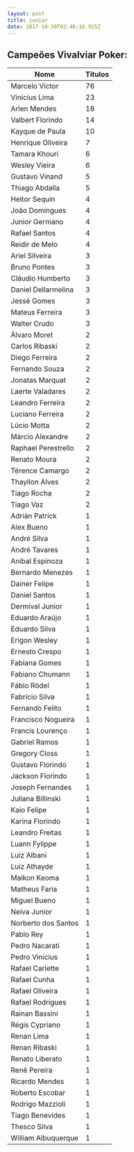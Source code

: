 ```yaml
---
layout: post
title: junior
date: 2017-10-30T02:46:18.915Z
---
```

<div class="section" id="historico">    <div class="container">        <div class="row justify-content-center">            <div class="col-8">                <h2>Campeões Vivalviar Poker:</h2>                <table class="table table-bordered">                    <thead>                        <th>Nome</th>                        <th>Títulos</th>                    </thead>                    <tbody>                        <tr>                            <td>Marcelo Victor</td>                            <td>76</td>                        </tr>                        <tr>                            <td>Vinícius Lima</td>                            <td>23</td>                        </tr>                        <tr>                            <td>Arlen Mendes</td>                            <td>18</td>                        </tr>                        <tr>                            <td>Valbert Florindo</td>                            <td>14</td>                        </tr>                        <tr>                            <td>Kayque de Paula</td>                            <td>10</td>                        </tr>                        <tr>                            <td>Henrique Oliveira</td>                            <td>7</td>                        </tr>                        <tr>                            <td>Tamara Khouri</td>                            <td>6</td>                        </tr>                        <tr>                            <td>Wesley Vieira</td>                            <td>6</td>                        </tr>                        <tr>                            <td>Gustavo Vinand</td>                            <td>5</td>                        </tr>                        <tr>                            <td>Thiago Abdalla</td>                            <td>5</td>                        </tr>                        <tr>                            <td>Heitor Sequin</td>                            <td>4</td>                        </tr>                        <tr>                            <td>João Domingues</td>                            <td>4</td>                        </tr>                        <tr>                            <td>Junior Germano</td>                            <td>4</td>                        </tr>                        <tr>                            <td>Rafael Santos</td>                            <td>4</td>                        </tr>                        <tr>                            <td>Reidir de Melo</td>                            <td>4</td>                        </tr>                        <tr>                            <td>Ariel Silveira</td>                            <td>3</td>                        </tr>                        <tr>                            <td>Bruno Pontes</td>                            <td>3</td>                        </tr>                        <tr>                            <td>Cláudio Humberto</td>                            <td>3</td>                        </tr>                        <tr>                            <td>Daniel Dellarmelina</td>                            <td>3</td>                        </tr>                        <tr>                            <td>Jessé Gomes</td>                            <td>3</td>                        </tr>                        <tr>                            <td>Mateus Ferreira</td>                            <td>3</td>                        </tr>                        <tr>                            <td>Walter Crudo</td>                            <td>3</td>                        </tr>                        <tr>                            <td>Álvaro Moret</td>                            <td>2</td>                        </tr>                        <tr>                            <td>Carlos Ribaski</td>                            <td>2</td>                        </tr>                        <tr>                            <td>Diego Ferreira</td>                            <td>2</td>                        </tr>                        <tr>                            <td>Fernando Souza</td>                            <td>2</td>                        </tr>                        <tr>                            <td>Jonatas Marquat</td>                            <td>2</td>                        </tr>                        <tr>                            <td>Laerte Valadares</td>                            <td>2</td>                        </tr>                        <tr>                            <td>Leandro Ferreira</td>                            <td>2</td>                        </tr>                        <tr>                            <td>Luciano Ferreira</td>                            <td>2</td>                        </tr>                        <tr>                            <td>Lúcio Motta</td>                            <td>2</td>                        </tr>                        <tr>                            <td>Márcio Alexandre</td>                            <td>2</td>                        </tr>                        <tr>                            <td>Raphael Perestrello</td>                            <td>2</td>                        </tr>                        <tr>                            <td>Renato Moura</td>                            <td>2</td>                        </tr>                        <tr>                            <td>Térence Camargo</td>                            <td>2</td>                        </tr>                        <tr>                            <td>Thayllon Alves</td>                            <td>2</td>                        </tr>                        <tr>                            <td>Tiago Rocha</td>                            <td>2</td>                        </tr>                        <tr>                            <td>Tiago Vaz</td>                            <td>2</td>                        </tr>                        <tr>                            <td>Adrián Patrick</td>                            <td>1</td>                        </tr>                        <tr>                            <td>Alex Bueno</td>                            <td>1</td>                        </tr>                        <tr>                            <td>André Silva</td>                            <td>1</td>                        </tr>                        <tr>                            <td>André Tavares</td>                            <td>1</td>                        </tr>                        <tr>                            <td>Anibal Espinoza</td>                            <td>1</td>                        </tr>                        <tr>                            <td>Bernardo Menezes</td>                            <td>1</td>                        </tr>                        <tr>                            <td>Dainer Felipe</td>                            <td>1</td>                        </tr>                        <tr>                            <td>Daniel Santos</td>                            <td>1</td>                        </tr>                        <tr>                            <td>Dermival Junior</td>                            <td>1</td>                        </tr>                        <tr>                            <td>Eduardo Araújo</td>                            <td>1</td>                        </tr>                        <tr>                            <td>Eduardo Silva</td>                            <td>1</td>                        </tr>                        <tr>                            <td>Erigon Wesley</td>                            <td>1</td>                        </tr>                        <tr>                            <td>Ernesto Crespo</td>                            <td>1</td>                        </tr>                        <tr>                            <td>Fabiana Gomes</td>                            <td>1</td>                        </tr>                        <tr>                            <td>Fabiano Chumann</td>                            <td>1</td>                        </tr>                        <tr>                            <td>Fábio Rödel</td>                            <td>1</td>                        </tr>                        <tr>                            <td>Fabrício Silva</td>                            <td>1</td>                        </tr>                        <tr>                            <td>Fernando Felito</td>                            <td>1</td>                        </tr>                        <tr>                            <td>Francisco Nogueira</td>                            <td>1</td>                        </tr>                        <tr>                            <td>Francis Lourenço</td>                            <td>1</td>                        </tr>                        <tr>                            <td>Gabriel Ramos</td>                            <td>1</td>                        </tr>                        <tr>                            <td>Gregory Closs</td>                            <td>1</td>                        </tr>                        <tr>                            <td>Gustavo Florindo</td>                            <td>1</td>                        </tr>                        <tr>                            <td>Jackson Florindo</td>                            <td>1</td>                        </tr>                        <tr>                            <td>Joseph Fernandes</td>                            <td>1</td>                        </tr>                        <tr>                            <td>Juliana Billinski</td>                            <td>1</td>                        </tr>                        <tr>                            <td>Kaio Felipe</td>                            <td>1</td>                        </tr>                        <tr>                            <td>Karina Florindo</td>                            <td>1</td>                        </tr>                        <tr>                            <td>Leandro Freitas</td>                            <td>1</td>                        </tr>                                                        <tr>                            <td>Luann Fylippe</td>                            <td>1</td>                        </tr>                        <tr>                            <td>Luiz Albani</td>                            <td>1</td>                        </tr>                        <tr>                            <td>Luiz Athayde</td>                            <td>1</td>                        </tr>                        <tr>                            <td>Maikon Keoma</td>                            <td>1</td>                        </tr>                        <tr>                            <td>Matheus Faria</td>                            <td>1</td>                        </tr>                        <tr>                            <td>Miguel Bueno</td>                            <td>1</td>                        </tr>                        <tr>                            <td>Neiva Junior</td>                            <td>1</td>                        </tr>                        <tr>                            <td>Norberto dos Santos</td>                            <td>1</td>                        </tr>                        <tr>                            <td>Pablo Rey</td>                            <td>1</td>                        </tr>                        <tr>                            <td>Pedro Nacarati</td>                            <td>1</td>                        </tr>                        <tr>                            <td>Pedro Vinícius</td>                            <td>1</td>                        </tr>                        <tr>                            <td>Rafael Carlette</td>                            <td>1</td>                        </tr>                        <tr>                            <td>Rafael Cunha</td>                            <td>1</td>                        </tr>                        <tr>                            <td>Rafael Oliveira</td>                            <td>1</td>                        </tr>                        <tr>                            <td>Rafael Rodrigues</td>                            <td>1</td>                        </tr>                        <tr>                            <td>Rainan Bassini</td>                            <td>1</td>                        </tr>                        <tr>                            <td>Régis Cypriano</td>                            <td>1</td>                        </tr>                        <tr>                            <td>Renan Lima</td>                            <td>1</td>                        </tr>                        <tr>                            <td>Renan Ribaski</td>                            <td>1</td>                        </tr>                        <tr>                            <td>Renato Liberato</td>                            <td>1</td>                        </tr>                        <tr>                            <td>Renê Pereira</td>                            <td>1</td>                        </tr>                        <tr>                            <td>Ricardo Mendes</td>                            <td>1</td>                        </tr>                        <tr>                            <td>Roberto Escobar</td>                            <td>1</td>                        </tr>                        <tr>                            <td>Rodrigo Mazzioli</td>                            <td>1</td>                        </tr>                        <tr>                            <td>Tiago Benevides</td>                            <td>1</td>                        </tr>                        <tr>                            <td>Thesco Silva</td>                            <td>1</td>                        </tr>                        <tr>                            <td>William Albuquerque</td>                            <td>1</td>                        </tr>                    </tbody>                </table>            </div>        </div>    </div></div>

